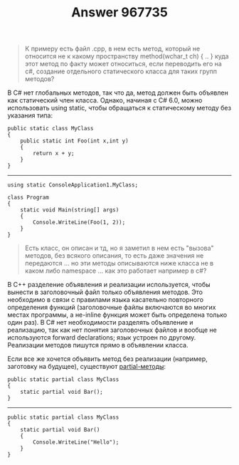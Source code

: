 ﻿---
title: "Answer 967735"
se.owner.user_id: 240512
se.owner.display_name: "MSDN.WhiteKnight"
se.owner.link: "https://ru.stackoverflow.com/users/240512/msdn-whiteknight"
se.answer_id: 967735
se.question_id: 967722
se.post_type: answer
se.score: 4
se.is_accepted: True
---
<blockquote>
  <p>К примеру есть файл .cpp, в нем есть метод, который не относится не к какому пространству method(wchar_t ch) { .. } куда этот метод по факту может относиться, если переводить его на c#, создание отдельного статического класса для таких групп методов?</p>
</blockquote>

<p>В C# нет глобальных методов, так что да, метод должен быть объявлен как статический член класса. Однако, начиная с C# 6.0, можно использовать using static, чтобы обращаться к статическому методу без указания типа:</p>

<pre><code>public static class MyClass
{    
    public static int Foo(int x,int y)
    {
        return x + y;
    }
}
</code></pre>

<hr>

<pre><code>using static ConsoleApplication1.MyClass;

class Program
{
    static void Main(string[] args)
    {
        Console.WriteLine(Foo(1, 2));
    }       
}
</code></pre>

<blockquote>
  <p>Есть класс, он описан и тд, но я заметил в нем есть "вызова" методов, без всякого описания, то есть даже значения не передаются ... но эти методы описываются ниже класса не в каком либо namespace ... как это работает например в c#?</p>
</blockquote>

<p>В С++ разделение объявления и реализации используется, чтобы вынести в заголовочный файл только объявления методов. Это необходимо в связи с правилами языка касательно повторного определения функций (заголовочные файлы включаются во многих местах программы, а не-inline функция может быть определена только один раз). В C# нет необходимости разделять объявление и реализацию, так как нет понятия заголовочных файлов и вообще не используются forward declarations; язык устроен по другому. Реализации методов пишутся прямо в объявлении класса.</p>

<p>Если все же хочется объявить метод без реализации (например, заготовку на будущее), существуют <a href="https://docs.microsoft.com/ru-ru/dotnet/csharp/language-reference/keywords/partial-method" rel="nofollow noreferrer">partial-методы</a>:</p>

<pre><code>public static partial class MyClass
{
    static partial void Bar();
}
</code></pre>

<hr>

<pre><code>public static partial class MyClass
{
    static partial void Bar()
    {
        Console.WriteLine("Hello");
    }
}
</code></pre>
